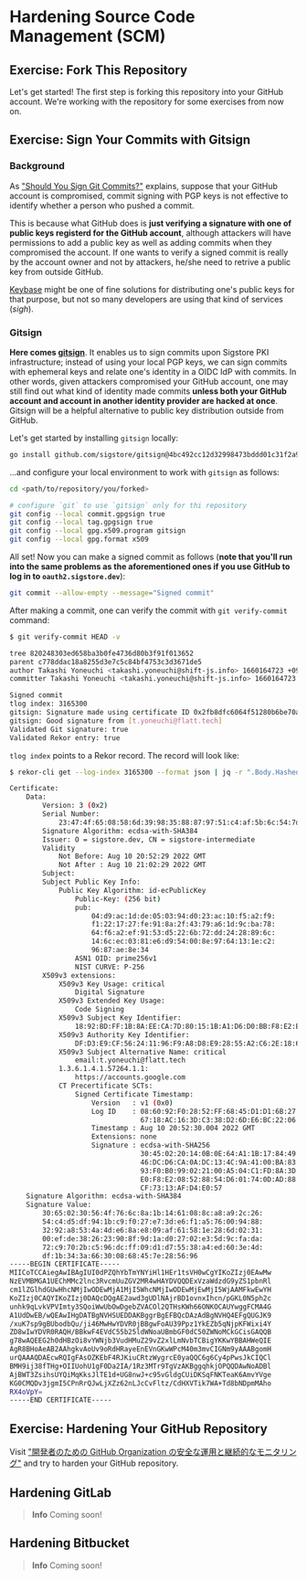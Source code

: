 # Hardening Source Code Management (SCM)

## Exercise: Fork This Repository

Let's get started! The first step is forking this repository into your GitHub account. We're working with the repository for some exercises from now on.

## Exercise: Sign Your Commits with Gitsign

### Background

As ["Should You Sign Git Commits?"](https://dlorenc.medium.com/should-you-sign-git-commits-f068b07e1b1f) explains, suppose that your GitHub account is compromised, commit signing with PGP keys is not effective to identify whether a person who pushed a commit.

This is because what GitHub does is **just verifying a signature with one of public keys registerd for the GitHub account**, although attackers will have permissions to add a public key as well as adding commits when they compromised the account. If one wants to verify a signed commit is really by the account owner and not by attackers, he/she need to retrive a public key from outside GitHub.

[Keybase](https://keybase.io/) might be one of fine solutions for distributing one's public keys for that purpose, but not so many developers are using that kind of services (_sigh_).

### Gitsign

**Here comes [gitsign](https://github.com/sigstore/gitsign)**. It enables us to sign commits upon Sigstore PKI infrastructure; instead of using your local PGP keys, we can sign commits with ephemeral keys and relate one's identity in a OIDC IdP with commits. In other words, given attackers compromised your GitHub account, one may still find out what kind of identity made commits **unless both your GitHub account and account in another identity provider are hacked at once**. Gitsign will be a helpful alternative to public key distribution outside from GitHub.

Let's get started by installing `gitsign` locally:

```sh
go install github.com/sigstore/gitsign@4bc492cc12d32998473bddd01c31f2a97b94fd1c
```

...and configure your local environment to work with `gitsign` as follows:

```sh
cd <path/to/repository/you/forked>

# configure `git` to use `gitsign` only for thi repository
git config --local commit.gpgsign true
git config --local tag.gpgsign true
git config --local gpg.x509.program gitsign
git config --local gpg.format x509
```

All set! Now you can make a signed commit as follows (**note that you'll run into the same problems as the aforementioned ones if you use GitHub to log in to `oauth2.sigstore.dev`**):

```sh
git commit --allow-empty --message="Signed commit"
```

After making a commit, one can verify the commit with `git verify-commit` command:

```sh
$ git verify-commit HEAD -v

tree 820248303ed658ba3b0fe4736d80b3f91f013652
parent c778ddac18a8255d3e7c5c84bf4753c3d3671de5
author Takashi Yoneuchi <takashi.yoneuchi@shift-js.info> 1660164723 +0900
committer Takashi Yoneuchi <takashi.yoneuchi@shift-js.info> 1660164723 +0900

Signed commit
tlog index: 3165300
gitsign: Signature made using certificate ID 0x2fb8dfc6064f51280b6be70a97b4ea6be6143530 | CN=sigstore-intermediate,O=sigstore.dev
gitsign: Good signature from [t.yoneuchi@flatt.tech]
Validated Git signature: true
Validated Rekor entry: true
```

`tlog index` points to a Rekor record. The record will look like:

```sh
$ rekor-cli get --log-index 3165300 --format json | jq -r ".Body.HashedRekordObj.signature.publicKey.content" | base64 -d | openssl x509 -text

Certificate:
    Data:
        Version: 3 (0x2)
        Serial Number:
            23:47:4f:65:08:58:6d:39:98:35:88:87:97:51:c4:af:5b:6c:54:7d
        Signature Algorithm: ecdsa-with-SHA384
        Issuer: O = sigstore.dev, CN = sigstore-intermediate
        Validity
            Not Before: Aug 10 20:52:29 2022 GMT
            Not After : Aug 10 21:02:29 2022 GMT
        Subject:
        Subject Public Key Info:
            Public Key Algorithm: id-ecPublicKey
                Public-Key: (256 bit)
                pub:
                    04:d9:ac:1d:de:05:03:94:d0:23:ac:10:f5:a2:f9:
                    f1:22:17:27:fe:91:8a:2f:43:79:a6:1d:9c:ba:78:
                    64:f6:a2:ef:91:53:d5:22:6b:72:dd:24:28:89:6c:
                    14:6c:ec:03:81:e6:d9:54:00:8e:97:64:13:1e:c2:
                    96:87:ae:8e:34
                ASN1 OID: prime256v1
                NIST CURVE: P-256
        X509v3 extensions:
            X509v3 Key Usage: critical
                Digital Signature
            X509v3 Extended Key Usage:
                Code Signing
            X509v3 Subject Key Identifier:
                18:92:BD:FF:1B:8A:EE:CA:7D:80:15:1B:A1:D6:D0:BB:F8:E2:E3:A3
            X509v3 Authority Key Identifier:
                DF:D3:E9:CF:56:24:11:96:F9:A8:D8:E9:28:55:A2:C6:2E:18:64:3F
            X509v3 Subject Alternative Name: critical
                email:t.yoneuchi@flatt.tech
            1.3.6.1.4.1.57264.1.1:
                https://accounts.google.com
            CT Precertificate SCTs:
                Signed Certificate Timestamp:
                    Version   : v1 (0x0)
                    Log ID    : 08:60:92:F0:28:52:FF:68:45:D1:D1:6B:27:84:9C:45:
                                67:18:AC:16:3D:C3:38:D2:6D:E6:BC:22:06:36:6F:72
                    Timestamp : Aug 10 20:52:30.004 2022 GMT
                    Extensions: none
                    Signature : ecdsa-with-SHA256
                                30:45:02:20:14:0B:0E:64:A1:1B:17:84:49:2A:2B:82:
                                46:DC:D6:CA:0A:DC:13:4C:9A:41:00:BA:83:A0:B2:E2:
                                93:F0:B0:99:02:21:00:A5:04:C1:FD:8A:3D:FC:7D:31:
                                E0:F8:E2:08:52:88:54:D6:01:74:0D:AD:88:03:FD:51:
                                CF:73:13:AF:D4:E0:57
    Signature Algorithm: ecdsa-with-SHA384
    Signature Value:
        30:65:02:30:56:4f:76:6c:8a:1b:14:61:08:8c:a8:a9:2c:26:
        54:c4:d5:df:94:1b:c9:f0:27:e7:3d:e6:f1:a5:76:00:94:88:
        32:92:a8:53:4a:4d:e6:8a:e8:09:af:61:58:1e:28:6d:02:31:
        00:ef:de:38:26:23:90:8f:9d:1a:d0:27:02:e3:5d:9c:fa:da:
        72:c9:70:2b:c5:96:dc:ff:09:d1:d7:55:38:a4:ed:60:3e:4d:
        df:1b:34:3a:66:30:08:68:45:7e:28:56:96
-----BEGIN CERTIFICATE-----
MIICoTCCAiegAwIBAgIUI0dPZQhYbTmYNYiHl1HEr1tsVH0wCgYIKoZIzj0EAwMw
NzEVMBMGA1UEChMMc2lnc3RvcmUuZGV2MR4wHAYDVQQDExVzaWdzdG9yZS1pbnRl
cm1lZGlhdGUwHhcNMjIwODEwMjA1MjI5WhcNMjIwODEwMjEwMjI5WjAAMFkwEwYH
KoZIzj0CAQYIKoZIzj0DAQcDQgAE2awd3gUDlNAjrBD1ovnxIhcn/pGKL0N5ph2c
unhk9qLvkVPVImty3SQoiWwUbOwDgebZVACOl2QTHsKWh66ONKOCAUYwggFCMA4G
A1UdDwEB/wQEAwIHgDATBgNVHSUEDDAKBggrBgEFBQcDAzAdBgNVHQ4EFgQUGJK9
/xuK7sp9gBUbodbQu/ji46MwHwYDVR0jBBgwFoAU39Ppz1YkEZb5qNjpKFWixi4Y
ZD8wIwYDVR0RAQH/BBkwF4EVdC55b25ldWNoaUBmbGF0dC50ZWNoMCkGCisGAQQB
g78wAQEEG2h0dHBzOi8vYWNjb3VudHMuZ29vZ2xlLmNvbTCBigYKKwYBBAHWeQIE
AgR8BHoAeAB2AAhgkvAoUv9oRdHRayeEnEVnGKwWPcM40m3mvCIGNm9yAAABgomH
urQAAAQDAEcwRQIgFAsOZKEbF4RJKiuCRtzWygrcE0yaQQC6g6Cy4pPwsJkCIQCl
BMH9ij38fTHg+OIIUohU1gF0Da2IA/1Rz3MTr9TgVzAKBggqhkjOPQQDAwNoADBl
AjBWT3ZsihsUYQiMqKksJlTE1d+UG8nwJ+c95vGldgCUiDKSqFNKTeaK6AmvYVge
KG0CMQDv3jgmI5CPnRrQJwLjXZz62nLJcCvFltz/CdHXVTik7WA+Td8bNDpmMAho
RX4oVpY=
-----END CERTIFICATE-----
```

## Exercise: Hardening Your GitHub Repository

Visit ["開発者のための GitHub Organization の安全な運用と継続的なモニタリング"](https://speakerdeck.com/flatt_security/kai-fa-zhe-falsetamefalse-github-organization-falsean-quan-nayun-yong-to-ji-sok-de-namonitaringu) and try to harden your GitHub repository.

## Hardening GitLab

> **Info**
> Coming soon!

## Hardening Bitbucket

> **Info**
> Coming soon!
